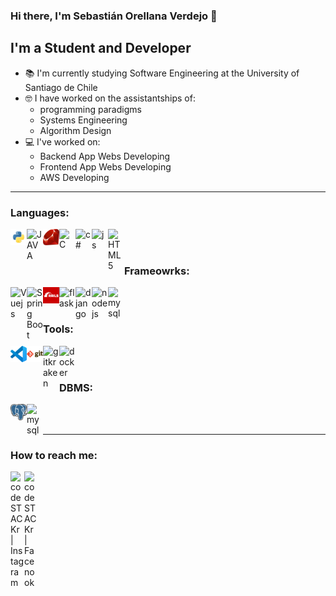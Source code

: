 ### Hi there, I'm Sebastián Orellana Verdejo 👋

## I'm a Student and Developer

- :books: I'm currently studying Software Engineering at the University of Santiago de Chile
- 🤓 I have worked on the assistantships of:
  * programming paradigms
  * Systems Engineering
  * Algorithm Design
- :computer: I've worked on:
  * Backend App Webs Developing
  * Frontend App Webs Developing
  * AWS Developing

---

### Languages:
<!-- Python -->
<img align="left" alt="Python" width="26px" src="https://raw.githubusercontent.com/github/explore/80688e429a7d4ef2fca1e82350fe8e3517d3494d/topics/python/python.png" />
<img align="left" alt="JAVA" width="26px" src="https://cdn-icons-png.flaticon.com/512/226/226777.png" />
<img align="left" alt="Ruby" width="26px" src="https://raw.githubusercontent.com/github/explore/80688e429a7d4ef2fca1e82350fe8e3517d3494d/topics/ruby/ruby.png" />
<img align="left" alt="C" width="26px" src="https://play-lh.googleusercontent.com/RLO14DKG8-tknas91100ht0mmVH9jVqqgoA0HIr1O_zMFATO-eF3tYT5MIC7yafvVH8" />
<img align="left" alt="c#" width="26px" src="https://upload.wikimedia.org/wikipedia/commons/4/4f/Csharp_Logo.png" />
<img align="left" alt="js" width="26px" src="https://www.jovenesprogramadores.cl/wp-content/uploads/2020/07/JavaScript.png" />
<img align="left" alt="HTML5" width="26px" src="https://cdn-icons-png.flaticon.com/512/732/732212.png" />

<br />
<br />

### Frameowrks:
<!-- Vuejs -->
<img align="left" alt="Vuejs" width="26px" src="https://upload.wikimedia.org/wikipedia/commons/thumb/9/95/Vue.js_Logo_2.svg/1184px-Vue.js_Logo_2.svg.png" />
<img align="left" alt="Spring Boot" width="26px" src="https://www.armadilloamarillo.com/wp-content/uploads/spring-boot-ok.png" />
<img align="left" alt="Rails" width="26px" src="https://raw.githubusercontent.com/github/explore/80688e429a7d4ef2fca1e82350fe8e3517d3494d/topics/rails/rails.png" />
<img align="left" alt="flask" width="26px" src="https://cdn.freebiesupply.com/logos/large/2x/flask-logo-png-transparent.png" />
<img align="left" alt="django" width="26px" src="https://upload.wikimedia.org/wikipedia/commons/thumb/7/75/Django_logo.svg/2560px-Django_logo.svg.png" />
<img align="left" alt="nodejs" width="26px" src="https://brandslogos.com/wp-content/uploads/thumbs/nodejs-logo-vector.svg" />
<img align="left" alt="" width="26px" src="" />
<img align="left" alt="" width="26px" src="" />
<img align="left" alt="" width="26px" src="" />
<img align="left" alt="" width="26px" src="" />
<img align="left" alt="" width="26px" src="" />
<img align="left" alt="" width="26px" src="" />
<img align="left" alt="" width="26px" src="" />
<img align="left" alt="" width="26px" src="" />
<img align="left" alt="mysql" width="26px" src="https://blog.artegrafico.net/wp-content/uploads/2019/10/mysql-logo.png" />


<br />
<br />

### Tools:
<!-- Visual Studio -->
<img align="left" alt="Visual Studio Code" width="26px" src="https://raw.githubusercontent.com/github/explore/80688e429a7d4ef2fca1e82350fe8e3517d3494d/topics/visual-studio-code/visual-studio-code.png" />
<img align="left" alt="Git" width="26px" src="https://raw.githubusercontent.com/github/explore/80688e429a7d4ef2fca1e82350fe8e3517d3494d/topics/git/git.png" />
<img align="left" alt="gitkraken" width="26px" src="https://www.google.cl/url?sa=i&url=https%3A%2F%2Fwww.stickpng.com%2Fes%2Fimg%2Fcomics-y-fantasia%2Fscribblenauts%2Fgitkraken-logo-completo&psig=AOvVaw3CsvIwhGl16U9fRTLiV_rh&ust=1677950387358000&source=images&cd=vfe&ved=0CA0QjRxqFwoTCNiF-LiiwP0CFQAAAAAdAAAAABAD" />
<img align="left" alt="docker" width="26px" src="https://www.docker.com/wp-content/uploads/2022/03/Moby-logo.png" />


<br />
<br />

### DBMS:
<img align="left" alt="PostgreSQL" width="26px" src="https://raw.githubusercontent.com/github/explore/80688e429a7d4ef2fca1e82350fe8e3517d3494d/topics/postgresql/postgresql.png" />
<img align="left" alt="mysql" width="26px" src="https://blog.artegrafico.net/wp-content/uploads/2019/10/mysql-logo.png" />




<br />
<br />

---

### How to reach me:

[<img align="left" alt="codeSTACKr | Instagram" width="22px" src="https://upload.wikimedia.org/wikipedia/commons/thumb/e/e7/Instagram_logo_2016.svg/2048px-Instagram_logo_2016.svg.png" />][instagram]

[<img align="left" alt="codeSTACKr | Facenook" width="22px" src="https://cdn-icons-png.flaticon.com/512/124/124010.png" />][facebook]



[instagram]: https://www.instagram.com/sebaorellana__/
[facebook]: https://www.facebook.com/sebastian.orellana.75286/



<!--
**sebastianorellanav/sebastianorellanav** is a ✨ _special_ ✨ repository because its `README.md` (this file) appears on your GitHub profile.

Here are some ideas to get you started:

- 🔭 I’m currently working on ...
- 🌱 I’m currently learning ...
- 👯 I’m looking to collaborate on ...
- 🤔 I’m looking for help with ...
- 💬 Ask me about ...
- 📫 How to reach me: ...
- 😄 Pronouns: ...
- ⚡ Fun fact: ...
-->
